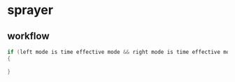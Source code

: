 # sprayer

## workflow

```c
if (left mode is time effective mode && right mode is time effective mode)
{
    
}
```